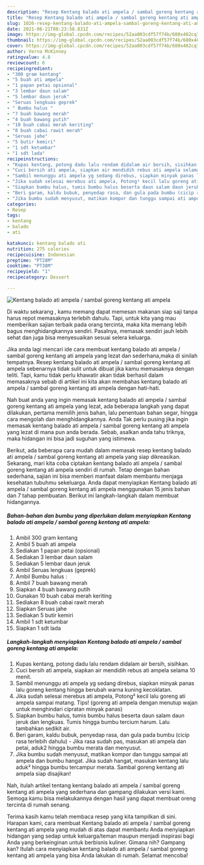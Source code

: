 ```yaml
---
description: "Resep Kentang balado ati ampela / sambal goreng kentang ati ampela yang enak Untuk Jualan"
title: "Resep Kentang balado ati ampela / sambal goreng kentang ati ampela yang enak Untuk Jualan"
slug: 1026-resep-kentang-balado-ati-ampela-sambal-goreng-kentang-ati-ampela-yang-enak-untuk-jualan
date: 2021-06-21T08:23:58.831Z
image: https://img-global.cpcdn.com/recipes/52aa003cdf57f74b/680x482cq70/kentang-balado-ati-ampela-sambal-goreng-kentang-ati-ampela-foto-resep-utama.jpg
thumbnail: https://img-global.cpcdn.com/recipes/52aa003cdf57f74b/680x482cq70/kentang-balado-ati-ampela-sambal-goreng-kentang-ati-ampela-foto-resep-utama.jpg
cover: https://img-global.cpcdn.com/recipes/52aa003cdf57f74b/680x482cq70/kentang-balado-ati-ampela-sambal-goreng-kentang-ati-ampela-foto-resep-utama.jpg
author: Verna McKinney
ratingvalue: 4.8
reviewcount: 6
recipeingredient:
- "300 gram kentang"
- "5 buah ati ampela"
- "1 papan petai opsional"
- "3 lembar daun salam"
- "5 lembar daun jeruk"
- "Seruas lengkuas geprek"
- " Bumbu halus "
- "7 buah bawang merah"
- "4 buah bawang putih"
- "10 buah cabai merah keriting"
- "8 buah cabai rawit merah"
- "Seruas jahe"
- "5 butir kemiri"
- "1 sdt ketumbar"
- "1 sdt lada"
recipeinstructions:
- "Kupas kentang, potong dadu lalu rendam didalam air bersih, sisihkan."
- "Cuci bersih ati ampela, siapkan air mendidih rebus ati ampela selama 10 menit."
- "Sambil menunggu ati ampela yg sedang direbus, siapkan minyak panas lalu goreng kentang hingga berubah warna kuning kecoklatan."
- "Jika sudah selesai merebus ati ampela, Potong² kecil lalu goreng ati ampela sampai matang. Tips! (goreng ati ampela dengan menutup wajan untuk menghindari cipratan minyak panas)"
- "Siapkan bumbu halus, tumis bumbu halus beserta daun salam daun jeruk dan lengkuas. Tumis hingga bumbu tercium harum. Lalu tambahkan sedikit air."
- "Beri garam, kaldu bubuk, penyedap rasa, dan gula pada bumbu (cicip rasa terlebih dahulu) Jika rasa sudah pas, masukan ati ampela dan petai, aduk2 hingga bumbu merata dan menyusut."
- "Jika bumbu sudah menyusut, matikan kompor dan tunggu sampai ati ampela dan bumbu hangat. Jika sudah hangat, masukan kentang lalu aduk² hingga bumbu tercampur merata. Sambal goreng kentang ati ampela siap disajikan!"
categories:
- Resep
tags:
- kentang
- balado
- ati

katakunci: kentang balado ati 
nutrition: 275 calories
recipecuisine: Indonesian
preptime: "PT28M"
cooktime: "PT38M"
recipeyield: "1"
recipecategory: Dessert

---
```



![Kentang balado ati ampela / sambal goreng kentang ati ampela](https://img-global.cpcdn.com/recipes/52aa003cdf57f74b/680x482cq70/kentang-balado-ati-ampela-sambal-goreng-kentang-ati-ampela-foto-resep-utama.jpg)

Di waktu  sekarang , kamu memang dapat memesan makanan siap saji tanpa harus repot memasaknya terlebih dahulu. Tapi, untuk kita yang mau memberikan sajian terbaik pada orang tercinta, maka kita memang lebih bagus menghidangkannya sendiri. Pasalnya, memasak sendiri jauh lebih sehat dan juga bisa menyesuaikan sesuai selera keluarga.

Jika anda lagi mencari ide cara membuat kentang balado ati ampela / sambal goreng kentang ati ampela yang lezat dan sederhana,maka di sinilah tempatnya. Resep kentang balado ati ampela / sambal goreng kentang ati ampela  sebenarnya tidak sulit untuk dibuat jika kamu memasaknya dengan teliti. Tapi, kamu tidak perlu khawatir akan tidak berhasil dalam memasaknya 
sebab di artikel ini kita akan membahas kentang balado ati ampela / sambal goreng kentang ati ampela dengan hati-hati.  



Nah buat anda yang ingin memasak kentang balado ati ampela / sambal goreng kentang ati ampela yang lezat, ada beberapa langkah yang dapat dilakukan, pertama memilih jenis bahan, lalu penentuan bahan segar, hingga cara mengolah dan menghidangkannya. Anda Tak perlu pusing jika ingin memasak kentang balado ati ampela / sambal goreng kentang ati ampela yang lezat di mana pun anda berada. Sebab, asalkan anda  tahu triknya, maka hidangan ini bisa jadi suguhan yang istimewa.

Berikut, ada beberapa cara mudah dalam memasak resep kentang balado ati ampela / sambal goreng kentang ati ampela yang siap dikreasikan. Sekarang, mari kita coba ciptakan kentang balado ati ampela / sambal goreng kentang ati ampela sendiri di rumah. Tetap dengan bahan sederhana, sajian ini bisa memberi manfaat dalam membantu menjaga kesehatan tubuhmu sekeluarga. Anda dapat menyiapkan Kentang balado ati ampela / sambal goreng kentang ati ampela menggunakan 15 jenis bahan dan 7 tahap pembuatan. Berikut ini langkah-langkah dalam membuat hidangannya.

<!--inarticleads1-->

##### Bahan-bahan dan bumbu yang diperlukan dalam menyiapkan Kentang balado ati ampela / sambal goreng kentang ati ampela:

1. Ambil 300 gram kentang
1. Ambil 5 buah ati ampela
1. Sediakan 1 papan petai (opsional)
1. Sediakan 3 lembar daun salam
1. Sediakan 5 lembar daun jeruk
1. Ambil Seruas lengkuas (geprek)
1. Ambil  Bumbu halus :
1. Ambil 7 buah bawang merah
1. Siapkan 4 buah bawang putih
1. Gunakan 10 buah cabai merah keriting
1. Sediakan 8 buah cabai rawit merah
1. Siapkan Seruas jahe
1. Sediakan 5 butir kemiri
1. Ambil 1 sdt ketumbar
1. Siapkan 1 sdt lada




<!--inarticleads2-->

##### Langkah-langkah menyiapkan Kentang balado ati ampela / sambal goreng kentang ati ampela:

1. Kupas kentang, potong dadu lalu rendam didalam air bersih, sisihkan.
1. Cuci bersih ati ampela, siapkan air mendidih rebus ati ampela selama 10 menit.
1. Sambil menunggu ati ampela yg sedang direbus, siapkan minyak panas lalu goreng kentang hingga berubah warna kuning kecoklatan.
1. Jika sudah selesai merebus ati ampela, Potong² kecil lalu goreng ati ampela sampai matang. Tips! (goreng ati ampela dengan menutup wajan untuk menghindari cipratan minyak panas)
1. Siapkan bumbu halus, tumis bumbu halus beserta daun salam daun jeruk dan lengkuas. Tumis hingga bumbu tercium harum. Lalu tambahkan sedikit air.
1. Beri garam, kaldu bubuk, penyedap rasa, dan gula pada bumbu (cicip rasa terlebih dahulu) - Jika rasa sudah pas, masukan ati ampela dan petai, aduk2 hingga bumbu merata dan menyusut.
1. Jika bumbu sudah menyusut, matikan kompor dan tunggu sampai ati ampela dan bumbu hangat. Jika sudah hangat, masukan kentang lalu aduk² hingga bumbu tercampur merata. Sambal goreng kentang ati ampela siap disajikan!




Nah, itulah artikel tentang  kentang balado ati ampela / sambal goreng kentang ati ampela  yang sederhana dan gampang dilakukan versi kami. Semoga kamu bisa melakukannya dengan hasil yang dapat membuat oreng tercinta di rumah senang. 

Terima kasih kamu telah membaca resep yang kita tampilkan di sini. Harapan kami, cara membuat  Kentang balado ati ampela / sambal goreng kentang ati ampela yang mudah di atas dapat membantu Anda menyiapkan hidangan yang sedap untuk keluarga/teman maupun menjadi inspirasi bagi Anda yang berkeinginan untuk berbisnis kuliner. Gimana nih? Gampang kan? Itulah cara menyiapkan kentang balado ati ampela / sambal goreng kentang ati ampela yang bisa Anda lakukan di rumah. Selamat mencoba!

